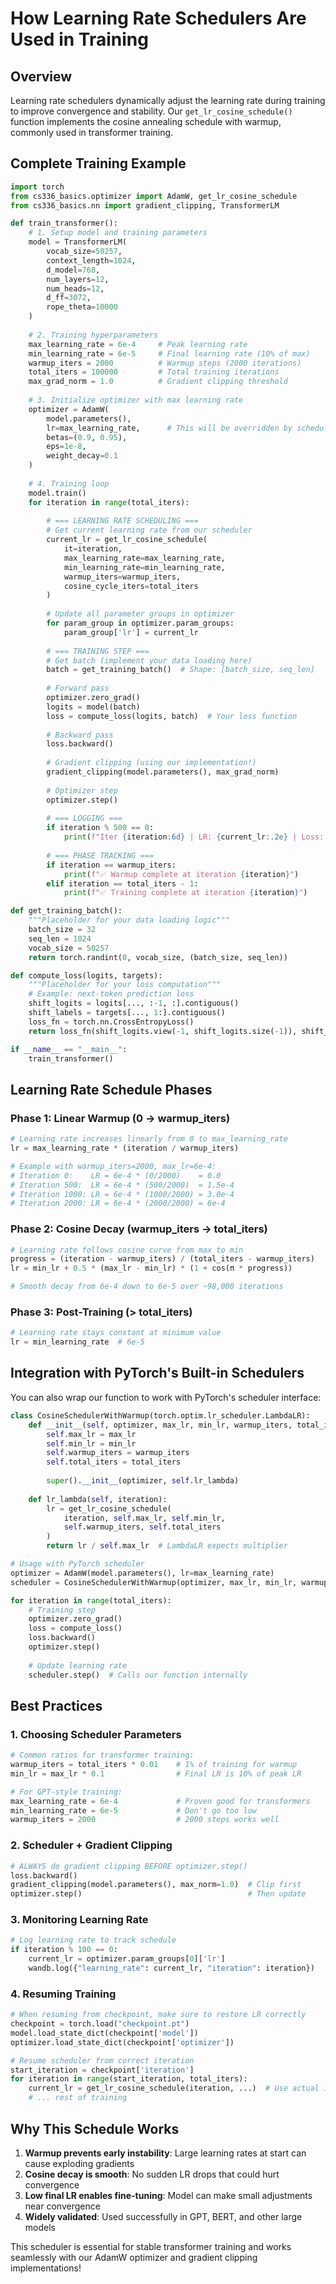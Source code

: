 # How Learning Rate Schedulers Are Used in Training

## Overview

Learning rate schedulers dynamically adjust the learning rate during training to improve convergence and stability. Our `get_lr_cosine_schedule()` function implements the cosine annealing schedule with warmup, commonly used in transformer training.

## Complete Training Example

```python
import torch
from cs336_basics.optimizer import AdamW, get_lr_cosine_schedule
from cs336_basics.nn import gradient_clipping, TransformerLM

def train_transformer():
    # 1. Setup model and training parameters
    model = TransformerLM(
        vocab_size=50257,
        context_length=1024, 
        d_model=768,
        num_layers=12,
        num_heads=12,
        d_ff=3072,
        rope_theta=10000
    )
    
    # 2. Training hyperparameters
    max_learning_rate = 6e-4     # Peak learning rate
    min_learning_rate = 6e-5     # Final learning rate (10% of max)
    warmup_iters = 2000          # Warmup steps (2000 iterations)
    total_iters = 100000         # Total training iterations
    max_grad_norm = 1.0          # Gradient clipping threshold
    
    # 3. Initialize optimizer with max learning rate
    optimizer = AdamW(
        model.parameters(),
        lr=max_learning_rate,      # This will be overridden by scheduler
        betas=(0.9, 0.95),
        eps=1e-8,
        weight_decay=0.1
    )
    
    # 4. Training loop
    model.train()
    for iteration in range(total_iters):
        
        # === LEARNING RATE SCHEDULING ===
        # Get current learning rate from our scheduler
        current_lr = get_lr_cosine_schedule(
            it=iteration,
            max_learning_rate=max_learning_rate,
            min_learning_rate=min_learning_rate,
            warmup_iters=warmup_iters,
            cosine_cycle_iters=total_iters
        )
        
        # Update all parameter groups in optimizer
        for param_group in optimizer.param_groups:
            param_group['lr'] = current_lr
        
        # === TRAINING STEP ===
        # Get batch (implement your data loading here)
        batch = get_training_batch()  # Shape: [batch_size, seq_len]
        
        # Forward pass
        optimizer.zero_grad()
        logits = model(batch)
        loss = compute_loss(logits, batch)  # Your loss function
        
        # Backward pass
        loss.backward()
        
        # Gradient clipping (using our implementation!)
        gradient_clipping(model.parameters(), max_grad_norm)
        
        # Optimizer step
        optimizer.step()
        
        # === LOGGING ===
        if iteration % 500 == 0:
            print(f"Iter {iteration:6d} | LR: {current_lr:.2e} | Loss: {loss:.4f}")
            
        # === PHASE TRACKING ===
        if iteration == warmup_iters:
            print(f"✅ Warmup complete at iteration {iteration}")
        elif iteration == total_iters - 1:
            print(f"✅ Training complete at iteration {iteration}")

def get_training_batch():
    """Placeholder for your data loading logic"""
    batch_size = 32
    seq_len = 1024
    vocab_size = 50257
    return torch.randint(0, vocab_size, (batch_size, seq_len))

def compute_loss(logits, targets):
    """Placeholder for your loss computation"""
    # Example: next-token prediction loss
    shift_logits = logits[..., :-1, :].contiguous()
    shift_labels = targets[..., 1:].contiguous()
    loss_fn = torch.nn.CrossEntropyLoss()
    return loss_fn(shift_logits.view(-1, shift_logits.size(-1)), shift_labels.view(-1))

if __name__ == "__main__":
    train_transformer()
```

## Learning Rate Schedule Phases

### Phase 1: Linear Warmup (0 → warmup_iters)
```python
# Learning rate increases linearly from 0 to max_learning_rate
lr = max_learning_rate * (iteration / warmup_iters)

# Example with warmup_iters=2000, max_lr=6e-4:
# Iteration 0:    LR = 6e-4 * (0/2000)    = 0.0
# Iteration 500:  LR = 6e-4 * (500/2000)  = 1.5e-4  
# Iteration 1000: LR = 6e-4 * (1000/2000) = 3.0e-4
# Iteration 2000: LR = 6e-4 * (2000/2000) = 6e-4
```

### Phase 2: Cosine Decay (warmup_iters → total_iters)
```python
# Learning rate follows cosine curve from max to min
progress = (iteration - warmup_iters) / (total_iters - warmup_iters)
lr = min_lr + 0.5 * (max_lr - min_lr) * (1 + cos(π * progress))

# Smooth decay from 6e-4 down to 6e-5 over ~98,000 iterations
```

### Phase 3: Post-Training (> total_iters)
```python
# Learning rate stays constant at minimum value
lr = min_learning_rate  # 6e-5
```

## Integration with PyTorch's Built-in Schedulers

You can also wrap our function to work with PyTorch's scheduler interface:

```python
class CosineSchedulerWithWarmup(torch.optim.lr_scheduler.LambdaLR):
    def __init__(self, optimizer, max_lr, min_lr, warmup_iters, total_iters):
        self.max_lr = max_lr
        self.min_lr = min_lr  
        self.warmup_iters = warmup_iters
        self.total_iters = total_iters
        
        super().__init__(optimizer, self.lr_lambda)
    
    def lr_lambda(self, iteration):
        lr = get_lr_cosine_schedule(
            iteration, self.max_lr, self.min_lr, 
            self.warmup_iters, self.total_iters
        )
        return lr / self.max_lr  # LambdaLR expects multiplier

# Usage with PyTorch scheduler
optimizer = AdamW(model.parameters(), lr=max_learning_rate)
scheduler = CosineSchedulerWithWarmup(optimizer, max_lr, min_lr, warmup_iters, total_iters)

for iteration in range(total_iters):
    # Training step
    optimizer.zero_grad()
    loss = compute_loss()
    loss.backward()
    optimizer.step()
    
    # Update learning rate
    scheduler.step()  # Calls our function internally
```

## Best Practices

### 1. **Choosing Scheduler Parameters**
```python
# Common ratios for transformer training:
warmup_iters = total_iters * 0.01    # 1% of training for warmup
min_lr = max_lr * 0.1                # Final LR is 10% of peak LR

# For GPT-style training:
max_learning_rate = 6e-4             # Proven good for transformers
min_learning_rate = 6e-5             # Don't go too low
warmup_iters = 2000                  # 2000 steps works well
```

### 2. **Scheduler + Gradient Clipping**
```python
# ALWAYS do gradient clipping BEFORE optimizer.step()
loss.backward()
gradient_clipping(model.parameters(), max_norm=1.0)  # Clip first
optimizer.step()                                     # Then update
```

### 3. **Monitoring Learning Rate**
```python
# Log learning rate to track schedule
if iteration % 100 == 0:
    current_lr = optimizer.param_groups[0]['lr']
    wandb.log({"learning_rate": current_lr, "iteration": iteration})
```

### 4. **Resuming Training**
```python
# When resuming from checkpoint, make sure to restore LR correctly
checkpoint = torch.load("checkpoint.pt")
model.load_state_dict(checkpoint['model'])
optimizer.load_state_dict(checkpoint['optimizer'])

# Resume scheduler from correct iteration
start_iteration = checkpoint['iteration']
for iteration in range(start_iteration, total_iters):
    current_lr = get_lr_cosine_schedule(iteration, ...)  # Use actual iteration
    # ... rest of training
```

## Why This Schedule Works

1. **Warmup prevents early instability**: Large learning rates at start can cause exploding gradients
2. **Cosine decay is smooth**: No sudden LR drops that could hurt convergence  
3. **Low final LR enables fine-tuning**: Model can make small adjustments near convergence
4. **Widely validated**: Used successfully in GPT, BERT, and other large models

This scheduler is essential for stable transformer training and works seamlessly with our AdamW optimizer and gradient clipping implementations!